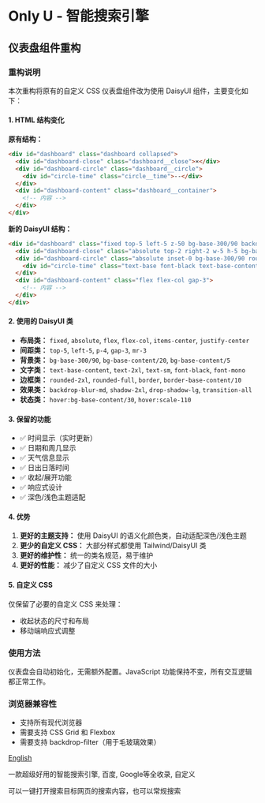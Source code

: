 # Only U - 智能搜索引擎

## 仪表盘组件重构

### 重构说明

本次重构将原有的自定义 CSS 仪表盘组件改为使用 DaisyUI 组件，主要变化如下：

#### 1. HTML 结构变化

**原有结构：**
```html
<div id="dashboard" class="dashboard collapsed">
  <div id="dashboard-close" class="dashboard__close">×</div>
  <div id="dashboard-circle" class="dashboard__circle">
    <div id="circle-time" class="circle__time">--</div>
  </div>
  <div id="dashboard-content" class="dashboard__container">
    <!-- 内容 -->
  </div>
</div>
```

**新的 DaisyUI 结构：**
```html
<div id="dashboard" class="fixed top-5 left-5 z-50 bg-base-300/90 backdrop-blur-md rounded-2xl p-4 text-base-content shadow-2xl border border-base-content/10 min-w-[196px] transition-all duration-300 ease-in-out collapsed">
  <div id="dashboard-close" class="absolute top-2 right-2 w-5 h-5 bg-base-content/20 rounded-full flex items-center justify-center cursor-pointer text-sm font-bold text-base-content hover:bg-base-content/30 hover:scale-110 transition-all duration-200 z-10">×</div>
  <div id="dashboard-circle" class="absolute inset-0 bg-base-300/90 rounded-full hidden items-center justify-center cursor-pointer transition-all duration-300 ease-in-out backdrop-blur-md shadow-2xl border border-base-content/10">
    <div id="circle-time" class="text-base font-black text-base-content font-mono drop-shadow-lg">--</div>
  </div>
  <div id="dashboard-content" class="flex flex-col gap-3">
    <!-- 内容 -->
  </div>
</div>
```

#### 2. 使用的 DaisyUI 类

- **布局类：** `fixed`, `absolute`, `flex`, `flex-col`, `items-center`, `justify-center`
- **间距类：** `top-5`, `left-5`, `p-4`, `gap-3`, `mr-3`
- **背景类：** `bg-base-300/90`, `bg-base-content/20`, `bg-base-content/5`
- **文字类：** `text-base-content`, `text-2xl`, `text-sm`, `font-black`, `font-mono`
- **边框类：** `rounded-2xl`, `rounded-full`, `border`, `border-base-content/10`
- **效果类：** `backdrop-blur-md`, `shadow-2xl`, `drop-shadow-lg`, `transition-all`
- **状态类：** `hover:bg-base-content/30`, `hover:scale-110`

#### 3. 保留的功能

- ✅ 时间显示（实时更新）
- ✅ 日期和周几显示
- ✅ 天气信息显示
- ✅ 日出日落时间
- ✅ 收起/展开功能
- ✅ 响应式设计
- ✅ 深色/浅色主题适配

#### 4. 优势

1. **更好的主题支持：** 使用 DaisyUI 的语义化颜色类，自动适配深色/浅色主题
2. **更少的自定义 CSS：** 大部分样式都使用 Tailwind/DaisyUI 类
3. **更好的维护性：** 统一的类名规范，易于维护
4. **更好的性能：** 减少了自定义 CSS 文件的大小

#### 5. 自定义 CSS

仅保留了必要的自定义 CSS 来处理：
- 收起状态的尺寸和布局
- 移动端响应式调整

### 使用方法

仪表盘会自动初始化，无需额外配置。JavaScript 功能保持不变，所有交互逻辑都正常工作。

### 浏览器兼容性

- 支持所有现代浏览器
- 需要支持 CSS Grid 和 Flexbox
- 需要支持 backdrop-filter（用于毛玻璃效果）

[English](README.en.md)

一款超级好用的智能搜索引擎, 百度, Google等全收录, 自定义

可以一键打开搜索目标网页的搜索内容，也可以常规搜索